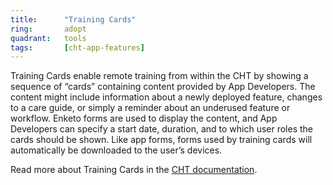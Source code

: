 ```yaml
---
title:      "Training Cards"
ring:       adopt
quadrant:   tools
tags:       [cht-app-features]
---
```


Training Cards enable remote training from within the CHT by showing a sequence of “cards” containing content provided by App Developers. The content might include information about a newly deployed feature, changes to a care guide, or simply a reminder about an underused feature or workflow. Enketo forms are used to display the content, and App Developers can specify a start date, duration, and to which user roles the cards should be shown. Like app forms, forms used by training cards will automatically be downloaded to the user’s devices.

Read more about Training Cards in the [CHT documentation](https://docs.communityhealthtoolkit.org/apps/guides/training/training-cards/).